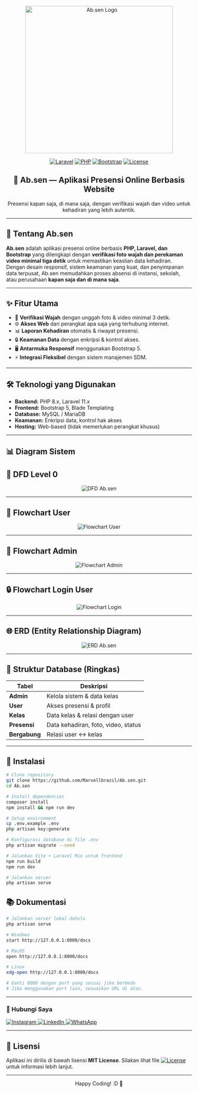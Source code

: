 <!--<p align="center">
  <img src="assets/banner.png" alt="Ab.sen Banner">
</p>-->

<p align="center">
  <a href="#" target="_blank">
    <img src="public/assets/ab.sen_g-t.png" width="400" alt="Ab.sen Logo">
  </a>
</p>

<p align="center">
  <a href="https://laravel.com/"><img src="https://img.shields.io/badge/Laravel-11.x-red?logo=laravel" alt="Laravel"></a>
  <a href="https://www.php.net/"><img src="https://img.shields.io/badge/PHP-8.x-blue?logo=php" alt="PHP"></a>
  <a href="https://getbootstrap.com/"><img src="https://img.shields.io/badge/Bootstrap-5-purple?logo=bootstrap" alt="Bootstrap"></a>
  <a href="LICENSE"><img src="https://img.shields.io/badge/License-MIT-green" alt="License"></a>
</p>

<h2 align="center">📌 Ab.sen — Aplikasi Presensi Online Berbasis Website</h2>

<p align="center">
  Presensi kapan saja, di mana saja, dengan verifikasi wajah dan video untuk kehadiran yang lebih autentik.
</p>

---

## 📖 Tentang Ab.sen
**Ab.sen** adalah aplikasi presensi online berbasis **PHP, Laravel, dan Bootstrap** yang dilengkapi dengan **verifikasi foto wajah dan perekaman video minimal tiga detik** untuk memastikan keaslian data kehadiran.  
Dengan desain responsif, sistem keamanan yang kuat, dan penyimpanan data terpusat, Ab.sen memudahkan proses absensi di instansi, sekolah, atau perusahaan **kapan saja dan di mana saja**.

---

## ✨ Fitur Utama
- 📸 **Verifikasi Wajah** dengan unggah foto & video minimal 3 detik.  
- 🌐 **Akses Web** dari perangkat apa saja yang terhubung internet.  
- 📊 **Laporan Kehadiran** otomatis & riwayat presensi.  
- 🔒 **Keamanan Data** dengan enkripsi & kontrol akses.  
- 🖥 **Antarmuka Responsif** menggunakan Bootstrap 5.  
- ⚡ **Integrasi Fleksibel** dengan sistem manajemen SDM.  

---

## 🛠️ Teknologi yang Digunakan
- **Backend:** PHP 8.x, Laravel 11.x  
- **Frontend:** Bootstrap 5, Blade Templating  
- **Database:** MySQL / MariaDB  
- **Keamanan:** Enkripsi data, kontrol hak akses  
- **Hosting:** Web-based (tidak memerlukan perangkat khusus)  

---

## 📊 Diagram Sistem

## 🔀 DFD Level 0
<p align="center">
  <img src="public/assets/dfd.png" alt="DFD Ab.sen">
</p>

---

## 👤 Flowchart User
<p align="center">
  <img src="public/assets/flowchart_user.png" alt="Flowchart User">
</p>

---

## 🔑 Flowchart Admin
<p align="center">
  <img src="public/assets/flowchart_admin.png" alt="Flowchart Admin">
</p>

---

## 🔒 Flowchart Login User
<p align="center">
  <img src="public/assets/flowchart_login.png" alt="Flowchart Login">
</p>

---

## 🌐 ERD (Entity Relationship Diagram)
<p align="center">
  <img src="public/assets/erd.png" alt="ERD Ab.sen">
</p>

---

## 📂 Struktur Database (Ringkas)
| Tabel | Deskripsi |
|-------|-----------|
| **Admin** | Kelola sistem & data kelas |
| **User** | Akses presensi & profil |
| **Kelas** | Data kelas & relasi dengan user |
| **Presensi** | Data kehadiran, foto, video, status |
| **Bergabung** | Relasi user ↔ kelas |

---

## 🚀 Instalasi
```bash
# Clone repository
git clone https://github.com/Marvellbrazil/Ab.sen.git
cd Ab.sen

# Install dependencies
composer install
npm install && npm run dev

# Setup environment
cp .env.example .env
php artisan key:generate

# Konfigurasi database di file .env
php artisan migrate --seed

# Jalankan Vite + Laravel Mix untuk frontend
npm run build
npm run dev

# Jalankan server
php artisan serve

```

## 📚 Dokumentasi
```bash
# Jalankan server lokal dahulu
php artisan serve

# Windows
start http://127.0.0.1:8000/docs

# MacOS
open http://127.0.0.1:8000/docs

# Linux
xdg-open http://127.0.0.1:8000/docs

# Ganti 8000 dengan port yang sesuai jika berbeda
# Jika menggunakan port lain, sesuaikan URL di atas.

```

---

### 📲 Hubungi Saya
<p align="left">
  <a href="https://www.instagram.com/akufaisal._/" target="_blank">
    <img src="https://img.shields.io/badge/Instagram-Visit%20Profile-E4405F?logo=instagram&logoColor=white&labelColor=E4405F&color=808080&labelTextColor=white&colorText=E4405F" alt="Instagram">
  </a>
  <a href="https://www.linkedin.com/in/marvello-faisal-912132318/" target="_blank">
    <img src="https://img.shields.io/badge/LinkedIn-Connect%20Profile-0A66C2?logo=linkedin&logoColor=white&labelColor=0A66C2&color=808080&labelTextColor=white&colorText=0A66C2" alt="LinkedIn">
  </a>
  <a href="https://wa.me/6287776810645" target="_blank">
    <img src="https://img.shields.io/badge/WhatsApp-Chat%20Now-25D366?logo=whatsapp&logoColor=white&labelColor=25D366&color=808080&labelTextColor=white&colorText=25D366" alt="WhatsApp">
  </a>
</p>

---

## 📄 Lisensi
Aplikasi ini dirilis di bawah lisensi **MIT License**. Silakan lihat file <a href="LICENSE"><img src="https://img.shields.io/badge/License-MIT-green" alt="License"></a> untuk informasi lebih lanjut.

---
<p align="center">Happy Coding! :D 🎉</p>
